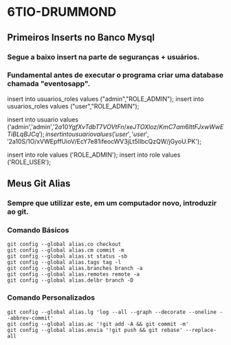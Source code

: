 # 6TIO-DRUMMOND

## Primeiros Inserts no Banco Mysql
### Segue a baixo insert na parte de seguranças + usuários.
### Fundamental antes de executar o programa criar uma database chamada "eventosapp".

insert into usuarios_roles values ("admin","ROLE_ADMIN");
insert into usuarios_roles values ("user","ROLE_ADMIN");

insert into usuario values ('admin','admin','$2a$10$YgfXvTdbT7VOVtFn/xeJTOXloz/KmC7am6lttFJxwWwETiBLqBJCq');
insert into usuario values ('user','user','$2a$10$S/1O/xVWEpffUioV/EcY7e81ifeocWV3jLt5lIbcQzQW/jGyoU.PK');

insert into role values ('ROLE_ADMIN');
insert into role values ('ROLE_USER');


## Meus Git Alias
### Sempre que utilizar este, em um computador novo, introduzir ao git.
### Comando Básicos

    git config --global alias.co checkout
    git config --global alias.cm commit -m
    git config --global alias.st status -sb
    git config --global alias.tags tag -l
    git config --global alias.branches branch -a
    git config --global alias.remotes remote -a
    git config --global alias.delbr branch -D

### Comando Personalizados

    git config --global alias.lg 'log --all --graph --decorate --oneline --abbrev-commit'
    git config --global alias.ac '!git add -A && git commit -m'
    git config --global alias.envia '!git push && git rebase' --replace-all

